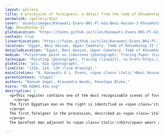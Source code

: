 ```yaml
---
layout: gallery
title: A procession of foreigners, a detail from the tomb of Khnumhotep II at Beni Hassan
permalink: /gallery/42a/
cover: 'assets/images/Kanawati-Evans-BH1-Pl-42a-Beni-Hassan-3-Khnumhotep-II-Chapel-Scene-North-wall-Centre-section-Wall1920x.jpg'
tag: Khnumhotep-II
plateLocation: "https://faims.github.io/tiles/Kanawati-Evans-BH1-Pl-42a-Beni-Hassan-3-Khnumhotep-II-Chapel-Scene-North-wall-Centre-section-Wall.html"
contain: true
lineartLocation: "https://faims.github.io/tiles/Kanawati-Evans-BH1-Pl-115b-124-129-Beni-Hassan-Khnumhotep-II-Tomb-3-Chapel-Scene-North-wall-Centre-section-WallfromKanawati-Evans-BH1-Pl-42a.html"
location: "Egypt, Beni Hassan, Upper Cemetery. Tomb of Khnumhotep II (Tomb 3). Chapel. Scene: North wall, Centre section."
detailedLocation: "Egypt, Beni Hassan, Upper Cemetery. Tomb of Khnumhotep II (Tomb 3). Chapel. Scene: North wall, Centre section. Register: 3"
medium: "Polychrome paint on limestone (photograph), Tracing Paper (Lineart), SVG"
technique: "Painting (photograph), Tracing (lineart), <a href='https://jsesh.qenherkhopeshef.org/'>Jsesh</a> (Hieroglyphs)"
plateCite: "pls. 42a (photograph), "
lineCite: "115b, 124, 129 (line drawing)."
mainCitation: "N. Kanawati & L. Evans, <span class='italic'>Beni Hassan: Volume I: The Tomb of Khnumhotep II</span> (Australian Centre for Egyptology: Reports 36, Aris and Phillips, Oxford, 2014, ISBN: 978-0-85668-846-1),"
parentContext: "Chapel"
authors: "Hannah Vogel, Alexandra Woods, Penelope Blake,"
hiero: "MQ.KEBH1.42a.svg"
description: |
  <p>This register contains one of the most recognisable scenes of foreigners in Egyptian Pharaonic history: the arrival of a group of Asiatics, which is located on the chapel's north wall. The scene is clearly described as <span class='italic'>jjt ḥr jnt msdmt jn n.f ꜤꜢm 37</span> 'arriving and bringing black eye-paint, which 37 Asiatics brought to him'. Two men of non-Egyptian origin, refered to as <span class='italic'>ꜤꜢmw</span> 'Asiatics', bring animals and offerings to the tomb owner, preceded by two Egyptians announcing their arrival. The two Asiatics have yellow-painted skin, large hooked noses, and greyish-blue eyes and sport short pointed beards with coiffed, mushroom hairstyles. They wear brightly coloured and patterned clothing speckled in red, blue and white. 
    </p><p>
  The first Egyptian man on the right is identified as <span class='italic'>sš Ꜥ(w) nswt Nfr-ḥtp</span> 'the scribe of the royal documents, Noferhotep'. He bows before Khnumhotep II while holding a rolled papyrus in one hand and presenting him with another unfolded document. On it is written: <span class='italic'>rnpt-sp 6 ḫr ḥm n Ḥr sšm tꜢwj nswt-bjtj ḪꜤ-ḫpr-RꜤ rḫt n ꜤꜢmw jn.n sꜢ ḥꜢtj-Ꜥ H̱nmw-ḥtp(.w) ḥr msdmt m ꜤꜢmw n Šw rḫt jr 37</span> 'regnal year 6 under the Majesty of Horus, Leader of the Two Lands, King of Upper and Lower Egypt, Khakheperre (Senwosret II); the number of Asiatics whom the son of the count, Khnumhotep, brought on account of the black eye-paint, namely Asiatics of Shu, number amounting to 37'. The unfolded document can be [seen here in more detail](/gallery/43a). The second man is labelled <span class='italic'>jmj-r nww H̱tjj</span> 'the overseer of hunters, Khety'.
  </p><p>
  The first foreigner in the procession, described as <span class='italic'>ḥḳꜢ ḫꜢst JbšꜢ</span> 'ruler of a foreign land, Ibsha', presents the first recorded Middle Kingdom usage of the title. Scholars agree on a northwest Semitic origin for <span class='italic'>JbšꜢ</span>'s name and has been equated with Abi-shai ('my father is king'), and Abi-sharie ('my father is strong'). Artistically distinct from the other men in his retinue, <span class='italic'>JbšꜢ</span> wears the most colourful knee-length garment, which is draped over one shoulder with the other bare but for a white detail connecting the fabrics (possibly a pin). Intricate patterns and fringing along the sides of the garment point to it as a woollen textile. <span class='italic'>JbšꜢ</span> bends forwards and holds in his left hand a banded, curved-stick with which he controls a Nubian ibex (<span class='italic'>Capra ibex nubiana</span>) and his right hand is extended   with palm open, facing down. 
  </p><p>
  The barefoot man adjacent to <span class='italic'>JbšꜢ</span> wears a colourfully banded kilt with a wavy waistline and is represented with a unique object hanging at the tip of his beard. Lack of parallels restricts its identification, but perhaps it is a jewelled adornment or a water (possibly sweat) droplet. The man's lower body is hidden by a dorcas gazelle (<span class='italic'>Gazella dorcas</span>), which he holds by the horn in his right hand and by the neck with a rope in his left hand. As he shares artistic details with the leader before him (both guide an animal, and are barefoot) but remains distinct from the men behind him in clothing and adornment, it is suggested here that this 'gazelle tamer' is the second-in-command of the foreigners. </p>

---
```








<!-- src="https://tiles.benihassan.com/Kanawati-Evans-BH1-Pl-02a-Beni-Hassan-Khnumhotep-II-Tomb-3-Portico-Architectural-feature-East-wall-Middle-section-Doorway.html" -->